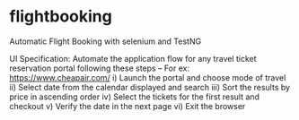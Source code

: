 # flightbooking
Automatic Flight Booking with selenium and TestNG

 UI Specification:
Automate the application flow for any travel ticket reservation portal following these steps – For ex: https://www.cheapair.com/
i)                   Launch the portal and choose mode of travel
ii)                  Select date from the calendar displayed and search
iii)                Sort the results by price in ascending order
iv)                Select the tickets for the first result and checkout
v)                 Verify the date in the next page
vi)                Exit the browser

